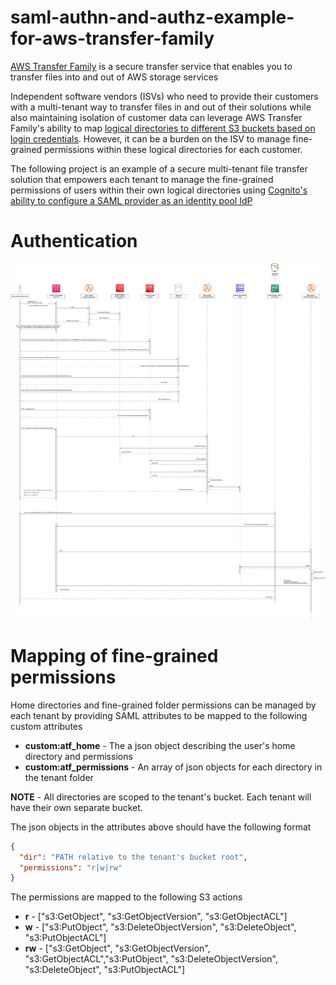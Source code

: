 # saml-authn-and-authz-example-for-aws-transfer-family

[AWS Transfer Family](https://docs.aws.amazon.com/transfer/latest/userguide/what-is-aws-transfer-family.html) is a secure transfer service that enables you to transfer files into and out of AWS storage services

Independent software vendors (ISVs) who need to provide their customers with a multi-tenant way to transfer files in and out of their solutions while also maintaining isolation of customer data can leverage AWS Transfer Family's ability to map [logical directories to different S3 buckets based on login credentials](https://docs.aws.amazon.com/transfer/latest/userguide/create-user.html). However, it can be a burden on the ISV to manage fine-grained permissions within these logical directories for each customer. 

The following project is an example of a secure multi-tenant file transfer solution that empowers each tenant to manage the fine-grained permissions of users within their own logical directories using [Cognito's ability to configure a SAML provider as an identity pool IdP](https://docs.aws.amazon.com/cognito/latest/developerguide/saml-identity-provider.html) 

# Authentication

![architecture.drawio.png](images%2Farchitecture.drawio.png)


# Mapping of fine-grained permissions

Home directories and fine-grained folder permissions can be managed by each tenant
by providing SAML attributes to be mapped to the following custom attributes

* **custom:atf_home** - The a json object describing the user's home directory and permissions
* **custom:atf_permissions** - An array of json objects for each directory in the tenant folder 

**NOTE** - All directories are scoped to the tenant's bucket. Each tenant will have their own separate bucket.

The json objects in the attributes above should have the following format

```json
{
  "dir": "PATH relative to the tenant's bucket root",
  "permissions": "r|w|rw"
}
```

The permissions are mapped to the following S3 actions

* **r**  - ["s3:GetObject", "s3:GetObjectVersion", "s3:GetObjectACL"]
* **w**  - ["s3:PutObject", "s3:DeleteObjectVersion", "s3:DeleteObject", "s3:PutObjectACL"]
* **rw** - ["s3:GetObject", "s3:GetObjectVersion", "s3:GetObjectACL","s3:PutObject", "s3:DeleteObjectVersion", "s3:DeleteObject", "s3:PutObjectACL"]


